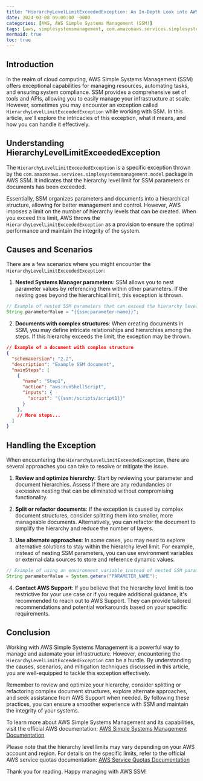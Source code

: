```yaml
---
title: "HierarchyLevelLimitExceededException: An In-Depth Look into AWS SSM"
date: 2024-03-08 09:00:00 -0000
categories: [AWS, AWS Simple Systems Management (SSM)]
tags: [aws, simplesystemsmanagement, com.amazonaws.services.simplesystemsmanagement.model]
mermaid: true
toc: true
---
```



## Introduction

In the realm of cloud computing, AWS Simple Systems Management (SSM) offers exceptional capabilities for managing resources, automating tasks, and ensuring system compliance. SSM provides a comprehensive set of tools and APIs, allowing you to easily manage your infrastructure at scale. However, sometimes you may encounter an exception called `HierarchyLevelLimitExceededException` while working with SSM. In this article, we'll explore the intricacies of this exception, what it means, and how you can handle it effectively.

## Understanding HierarchyLevelLimitExceededException

The `HierarchyLevelLimitExceededException` is a specific exception thrown by the `com.amazonaws.services.simplesystemsmanagement.model` package in AWS SSM. It indicates that the hierarchy level limit for SSM parameters or documents has been exceeded.

Essentially, SSM organizes parameters and documents into a hierarchical structure, allowing for better management and control. However, AWS imposes a limit on the number of hierarchy levels that can be created. When you exceed this limit, AWS throws the `HierarchyLevelLimitExceededException` as a provision to ensure the optimal performance and maintain the integrity of the system.

## Causes and Scenarios

There are a few scenarios where you might encounter the `HierarchyLevelLimitExceededException`:

1. **Nested Systems Manager parameters**: SSM allows you to nest parameter values by referencing them within other parameters. If the nesting goes beyond the hierarchical limit, this exception is thrown.

```java
// Example of nested SSM parameters that can exceed the hierarchy level limit
String parameterValue = "{{ssm:parameter-name}}";
```

2. **Documents with complex structures**: When creating documents in SSM, you may define intricate relationships and hierarchies among the steps. If this hierarchy exceeds the limit, the exception may be thrown.

```json
// Example of a document with complex structure
{
  "schemaVersion": "2.2",
  "description": "Example SSM document",
  "mainSteps": [
    {
      "name": "Step1",
      "action": "aws:runShellScript",
      "inputs": {
        "script": "{{ssm:/scripts/script1}}"
      }
    },
    // More steps...
  ]
}
```

## Handling the Exception

When encountering the `HierarchyLevelLimitExceededException`, there are several approaches you can take to resolve or mitigate the issue.

1. **Review and optimize hierarchy**: Start by reviewing your parameter and document hierarchies. Assess if there are any redundancies or excessive nesting that can be eliminated without compromising functionality.

2. **Split or refactor documents**: If the exception is caused by complex document structures, consider splitting them into smaller, more manageable documents. Alternatively, you can refactor the document to simplify the hierarchy and reduce the number of layers.

3. **Use alternate approaches**: In some cases, you may need to explore alternative solutions to stay within the hierarchy level limit. For example, instead of nesting SSM parameters, you can use environment variables or external data sources to store and reference dynamic values.

```java
// Example of using an environment variable instead of nested SSM parameters
String parameterValue = System.getenv("PARAMETER_NAME");
```

4. **Contact AWS Support**: If you believe that the hierarchy level limit is too restrictive for your use case or if you require additional guidance, it's recommended to reach out to AWS Support. They can provide tailored recommendations and potential workarounds based on your specific requirements.

## Conclusion

Working with AWS Simple Systems Management is a powerful way to manage and automate your infrastructure. However, encountering the `HierarchyLevelLimitExceededException` can be a hurdle. By understanding the causes, scenarios, and mitigation techniques discussed in this article, you are well-equipped to tackle this exception effectively.

Remember to review and optimize your hierarchy, consider splitting or refactoring complex document structures, explore alternate approaches, and seek assistance from AWS Support when needed. By following these practices, you can ensure a smoother experience with SSM and maintain the integrity of your systems.

To learn more about AWS Simple Systems Management and its capabilities, visit the official AWS documentation: [AWS Simple Systems Management Documentation](https://docs.aws.amazon.com/systems-manager/)

Please note that the hierarchy level limits may vary depending on your AWS account and region. For details on the specific limits, refer to the official AWS service quotas documentation: [AWS Service Quotas Documentation](https://docs.aws.amazon.com/general/latest/gr/aws_service_limits.html#ssm-limits)

Thank you for reading. Happy managing with AWS SSM!